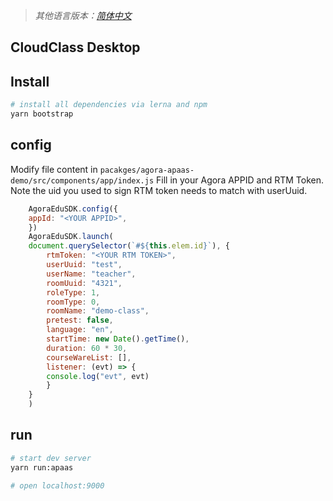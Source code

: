 > *其他语言版本：[简体中文](README.zh.md)*

## CloudClass Desktop

## Install  
```bash
# install all dependencies via lerna and npm
yarn bootstrap
```

## config
Modify file content in `pacakges/agora-apaas-demo/src/components/app/index.js`
Fill in your Agora APPID and RTM Token. Note the uid you used to sign RTM token needs to match with userUuid.
```javascript
    AgoraEduSDK.config({
    appId: "<YOUR APPID>",
    })
    AgoraEduSDK.launch(
    document.querySelector(`#${this.elem.id}`), {
        rtmToken: "<YOUR RTM TOKEN>",
        userUuid: "test",
        userName: "teacher",
        roomUuid: "4321",
        roleType: 1,
        roomType: 0,
        roomName: "demo-class",
        pretest: false,
        language: "en",
        startTime: new Date().getTime(),
        duration: 60 * 30,
        courseWareList: [],
        listener: (evt) => {
        console.log("evt", evt)
        }
    }
    )
```

## run
```bash
# start dev server
yarn run:apaas

# open localhost:9000
```